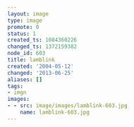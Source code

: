 ```yaml
---
layout: image
type: image
promote: 0
status: 1
created_ts: 1084360226
changed_ts: 1372159382
node_id: 603
title: lamblink
created: '2004-05-12'
changed: '2013-06-25'
aliases: []
tags:
- imgn
images:
- - src: image/images/lamblink-603.jpg
    name: lamblink-603.jpg
---
```


